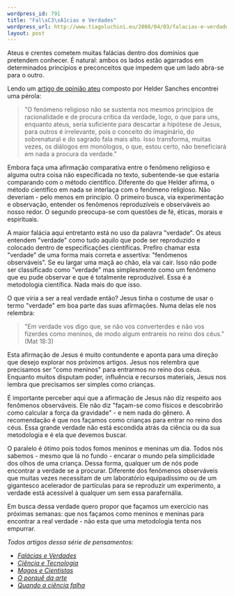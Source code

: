 ```yaml
--- 
wordpress_id: 791
title: "Fal\xC3\xA1cias e Verdades"
wordpress_url: http://www.tiagoluchini.eu/2008/04/03/falacias-e-verdades/
layout: post
---
```

Ateus e crentes cometem muitas falácias dentro dos domínios que pretendem conhecer. É natural: ambos os lados estão agarrados em determinados princípios e preconceitos que impedem que um lado abra-se para o outro.

Lendo um <a href="http://www.portalateu.com/2008/01/22/jesus-e-a-frequencia-do-dialogo/" target="_blank">artigo de opinião ateu</a> composto por Helder Sanches encontrei uma pérola:
<blockquote>"O fenómeno religioso não se sustenta nos mesmos princípios de racionalidade e de procura crítica da verdade, logo, o que para uns, enquanto ateus, seria suficiente para descartar a hipótese de <span class="st_tag internal_tag">Jesus</span>, para outros é irrelevante, pois o conceito do imaginário, do sobrenatural e do sagrado fala mais alto. Isso transforma, muitas vezes, os <span class="st_tag internal_tag">diálogo</span>s em monólogos, o que, estou certo, não beneficiará em nada a procura da verdade."</blockquote>
Embora faça uma afirmação comparativa entre o fenômeno religioso e alguma outra coisa não especificada no texto, subentende-se que estaria comparando com o método científico. Diferente do que Helder afirma, o método científico em nada se interlaça com o fenômeno religioso. Não deveriam - pelo menos em princípio. O primeiro busca, via experimentação e observação, entender os fenômenos reproduzíveis e observáveis ao nosso redor. O segundo preocupa-se com questões de fé, éticas, morais e espirituais.

A maior falácia aqui entretanto está no uso da palavra "verdade". Os ateus entendem "verdade" como tudo aquilo que pode ser reproduzido e colocado dentro de especificações científicas. Prefiro chamar esta "verdade" de uma forma mais correta e assertiva: "fenômenos observáveis". Se eu largar uma maçã ao chão, ela vai cair. Isso não pode ser classificado como "verdade" mas simplesmente como um fenômeno que eu pude observar e que é totalmente reproduzível. Essa é a metodologia científica. Nada mais do que isso.

O que viria a ser a real verdade então? Jesus tinha o costume de usar o termo "verdade" em boa parte das suas afirmações. Numa delas ele nos relembra:
<blockquote>"Em verdade vos digo que, se não vos converterdes e não vos fizerdes como meninos, de modo algum entrareis no reino dos céus." (Mat 18:3)</blockquote>
Esta afirmação de Jesus é muito contundente e aponta para uma direção que desejo explorar nos próximos artigos. Jesus nos relembra que precisamos ser "como meninos" para entrarmos no reino dos céus. Enquanto muitos disputam poder, influência e recursos materiais, Jesus nos lembra que precisamos ser simples como crianças.

É importante perceber aqui que a afirmação de Jesus não diz respeito aos fenômenos observáveis. Ele não diz "façam-se como físicos e descobrirão como calcular a força da gravidade" - e nem nada do gênero. A recomendação é que nos façamos como crianças para entrar no reino dos céus. Essa grande verdade não está escondida atrás da ciência ou da sua metodologia e é ela que devemos buscar.

O paralelo é ótimo pois todos fomos meninos e meninas um dia. Todos nós sabemos - mesmo que lá no fundo - encarar o mundo pela simplicidade dos olhos de uma criança. Dessa forma, qualquer um de nós pode encontrar a verdade se a procurar. Diferente dos fenômenos observáveis que muitas vezes necessitam de um laboratório equipadíssimo ou de um gigantesco acelerador de partículas para se reproduzir um experimento, a verdade está acessível à qualquer um sem essa parafernália.

Em busca dessa verdade quero propor que façamos um exercício nas próximas semanas: que nos façamos como meninos e meninas para encontrar a real verdade - não esta que uma metodologia tenta nos empurrar.

<em>Todos artigos dessa série de pensamentos:</em>
<ul>
	<li><a href="http://www.tiagoluchini.eu/2008/04/03/falacias-e-verdades/"><em>Falácias e Verdades</em></a></li>
	<li><a href="http://www.tiagoluchini.eu/2008/04/14/ciencia-e-tecnologia/"><em>Ciência e Tecnologia</em></a></li>
	<li><em><a href="http://www.tiagoluchini.eu/2008/04/15/magos-e-cientistas/">Magos e Cientistas</a></em></li>
	<li><em><a href="http://www.tiagoluchini.eu/2008/04/16/o-porque-da-arte/">O porquê da arte</a></em></li>
	<li><a href="http://www.tiagoluchini.eu/2008/04/17/quando-a-ciencia-falha/"><em>Quando a ciência falha</em></a></li>
</ul>
